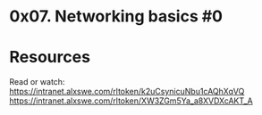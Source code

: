 # 0x07. Networking basics #0

# Resources
Read or watch:
https://intranet.alxswe.com/rltoken/k2uCsynicuNbu1cAQhXqVQ
https://intranet.alxswe.com/rltoken/XW3ZGm5Ya_a8XVDXcAKT_A

